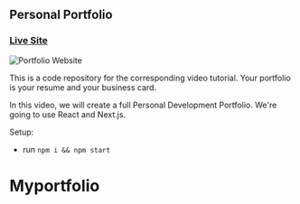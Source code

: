## Personal Portfolio

### [Live Site](https://jsmasterypro.com)

![Portfolio Website](https://i.ibb.co/m8WHfw7/Portfolio.png)

This is a code repository for the corresponding video tutorial. Your portfolio is your resume and your business card.

In this video, we will create a full Personal Development Portfolio. We're going to use React and Next.js.

Setup:
- run ```npm i && npm start```
# Myportfolio

